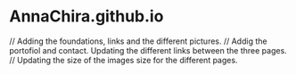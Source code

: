 # AnnaChira.github.io
// Adding the foundations, links and the different pictures.
// Addig the portofiol and contact. Updating the different links between the three pages.
// Updating the size of the images size for the different pages.